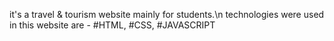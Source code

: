 it's a travel & tourism website mainly for students.\n
technologies were used in this website are - #HTML, #CSS, #JAVASCRIPT 
